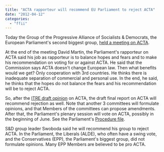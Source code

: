 ```yaml
---
title: "ACTA rapporteur will recommend EU Parliament to reject ACTA"
date: "2012-04-12"
categories: 
  - "ffii"
---
```


Today the Group of the Progressive Alliance of Socialists & Democrats, the European Parliament's second biggest group, [held a meeting on ACTA](http://www.socialistsanddemocrats.eu/gpes/media3/cards/acta/acta.htm).

At the end of the meeting David Martin, the Parliament's rapporteur on ACTA said his job as rapporteur is to balance hopes and fears and to make his recommendation on voting for or against ACTA. He said that the Commission says ACTA doesn't change European law. Then what benefits would we get? Only cooperation with 3rd countries. He thinks there is inadequate separation of commercial and personal use. In the end, he said, he thinks that the hopes do not balance the fears and his recommendation will be to reject ACTA.

So, after the [ITRE draft opinion](http://acta.ffii.org/?p=1236) on ACTA, the draft final report on ACTA will recommend rejection as well. Note that another 3 committees will formulate opinions, and that Members of the committees can propose amendments. After that, the Parliament's plenary session will vote on ACTA, possibly in the beginning of June. See the Parliament's [Procedure file](http://www.europarl.europa.eu/oeil/popups/ficheprocedure.do?id=592498).

S&D group leader Swoboda said he will recommend his group to reject ACTA. In the Parliament, the Liberals (ALDE), who often have a swing vote, and the Conservatives (EPP), the Parliament's biggest group, did not formulate opinions. Many EPP Members are believed to be pro ACTA.
